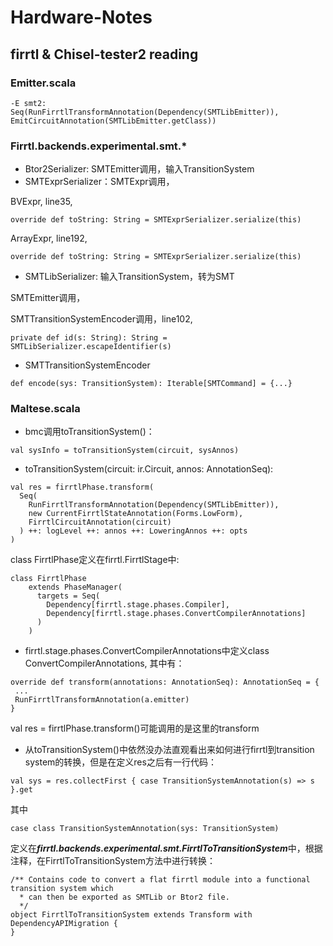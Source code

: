 # Hardware-Notes

## firrtl & Chisel-tester2 reading

### Emitter.scala
```
-E smt2:
Seq(RunFirrtlTransformAnnotation(Dependency(SMTLibEmitter)), EmitCircuitAnnotation(SMTLibEmitter.getClass))
```
### Firrtl.backends.experimental.smt.*
* Btor2Serializer: SMTEmitter调用，输入TransitionSystem
* SMTExprSerializer：SMTExpr调用，
 
BVExpr, line35, 
```
override def toString: String = SMTExprSerializer.serialize(this)
```
ArrayExpr, line192, 
```
override def toString: String = SMTExprSerializer.serialize(this)
```
* SMTLibSerializer: 输入TransitionSystem，转为SMT

SMTEmitter调用，

SMTTransitionSystemEncoder调用，line102,
```
private def id(s: String): String = SMTLibSerializer.escapeIdentifier(s)
```

* SMTTransitionSystemEncoder
```
def encode(sys: TransitionSystem): Iterable[SMTCommand] = {...}
```

### Maltese.scala
* bmc调用toTransitionSystem()：
```
val sysInfo = toTransitionSystem(circuit, sysAnnos)
```

* toTransitionSystem(circuit: ir.Circuit, annos: AnnotationSeq):
```
val res = firrtlPhase.transform(
  Seq(
    RunFirrtlTransformAnnotation(Dependency(SMTLibEmitter)),
    new CurrentFirrtlStateAnnotation(Forms.LowForm),
    FirrtlCircuitAnnotation(circuit)
  ) ++: logLevel ++: annos ++: LoweringAnnos ++: opts
)
```
class FirrtlPhase定义在firrtl.FirrtlStage中:
```
class FirrtlPhase
    extends PhaseManager(
      targets = Seq(
        Dependency[firrtl.stage.phases.Compiler],
        Dependency[firrtl.stage.phases.ConvertCompilerAnnotations]
      )
    )
```
* firrtl.stage.phases.ConvertCompilerAnnotations中定义class ConvertCompilerAnnotations, 其中有：
```
override def transform(annotations: AnnotationSeq): AnnotationSeq = {
 ...
 RunFirrtlTransformAnnotation(a.emitter)
}
```
val res = firrtlPhase.transform()可能调用的是这里的transform

* 从toTransitionSystem()中依然没办法直观看出来如何进行firrtl到transition system的转换，但是在定义res之后有一行代码：
```
val sys = res.collectFirst { case TransitionSystemAnnotation(s) => s }.get
```
其中
```
case class TransitionSystemAnnotation(sys: TransitionSystem) 
```
定义在***firrtl.backends.experimental.smt.FirrtlToTransitionSystem***中，根据注释，在FirrtlToTransitionSystem方法中进行转换：
```
/** Contains code to convert a flat firrtl module into a functional transition system which
  * can then be exported as SMTLib or Btor2 file.
  */
object FirrtlToTransitionSystem extends Transform with DependencyAPIMigration {
}
```


